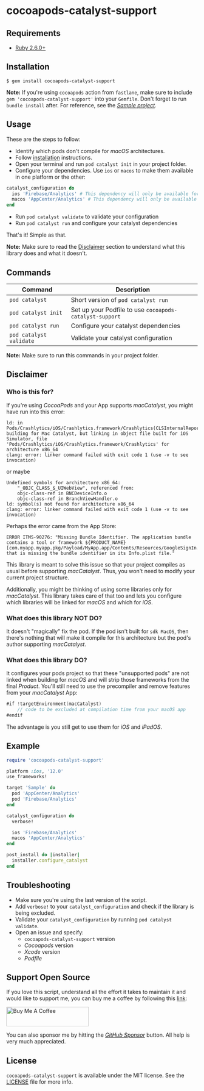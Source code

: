 # cocoapods-catalyst-support

## Requirements
* [Ruby 2.6.0+](https://www.ruby-lang.org/en/downloads/)

## Installation
```
$ gem install cocoapods-catalyst-support
```
**Note:** If you're using `cocoapods` action from `fastlane`, make sure to include `gem 'cocoapods-catalyst-support'` into your `Gemfile`. Don't forget to run `bundle install` after. For reference, see the [_Sample project_](https://github.com/fermoya/cocoapods-catalyst-support/tree/master/Sample).

## Usage

These are the steps to follow:
- Identify which pods don't compile for _macOS_ architectures.
- Follow [installation](#installation) instructions.
- Open your terminal and run `pod catalyst init` in your project folder.
- Configure your dependencies. Use `ios` or `macos` to make them available in one platform or the other:
```ruby
catalyst_configuration do
  ios 'Firebase/Analytics' # This dependency will only be available for iOS
  macos 'AppCenter/Analytics' # This dependency will only be available for macOS
end
```
- Run `pod catalyst validate` to validate your configuration
- Run `pod catalyst run` and configure your catalyst dependencies

That's it! Simple as that.

**Note:** Make sure to read the [Disclaimer](#disclaimer) section to understand what this library does and what it doesn't.

## Commands

| **Command** | **Description** |
|---|---|
| `pod catalyst` | Short version of `pod catalyst run`  |
| `pod catalyst init` | Set up your Podfile to use `cocoapods-catalyst-support` |
| `pod catalyst run` | Configure your catalyst dependencies |
| `pod catalyst validate` | Validate your catalyst configuration |

**Note:** Make sure to run this commands in your project folder.

## Disclaimer

### Who is this for?

If you're using _CocoaPods_ and your App supports _macCatalyst_, you might have run into this error:
```
ld: in Pods/Crashlytics/iOS/Crashlytics.framework/Crashlytics(CLSInternalReport.o), building for Mac Catalyst, but linking in object file built for iOS Simulator, file 'Pods/Crashlytics/iOS/Crashlytics.framework/Crashlytics' for architecture x86_64
clang: error: linker command failed with exit code 1 (use -v to see invocation)
```
or maybe
```
Undefined symbols for architecture x86_64:
    "_OBJC_CLASS_$_UIWebView", referenced from:
    objc-class-ref in BNCDeviceInfo.o
    objc-class-ref in BranchViewHandler.o
ld: symbol(s) not found for architecture x86_64
clang: error: linker command failed with exit code 1 (use -v to see invocation)
```
Perhaps the error came from the App Store:
```
ERROR ITMS-90276: "Missing Bundle Identifier. The application bundle contains a tool or framework ${PRODUCT_NAME} [com.myapp.myapp.pkg/Payload/MyApp.app/Contents/Resources/GoogleSignIn.bundle] that is missing the bundle identifier in its Info.plist file."
```

This library is meant to solve this issue so that your project compiles as usual before supporting _macCatalyst_. Thus, you won't need to modify your current project structure.

Additionally, you might be thinking of using some libraries only for _macCatalyst_. This library takes care of that too and lets you configure which libraries will be linked for _macOS_ and which for _iOS_.

### What does this library NOT DO?

It doesn't "magically" fix the pod. If the pod isn't built for `sdk MacOS`, then there's nothing that will make it compile for this architecture but the pod's author supporting _macCatalyst_.

### What does this library DO?

It configures your pods project so that these "unsupported pods" are not linked when building for _macOS_ and will strip those frameworks from the final _Product_. You'll still need to use the precompiler and remove features from your _macCatalyst_ App:
```swift
#if !targetEnvironment(macCatalyst) 
    // code to be excluded at compilation time from your macOS app
#endif
```
The advantage is you still get to use them for _iOS_ and _iPadOS_.

## Example

```ruby
require 'cocoapods-catalyst-support'

platform :ios, '12.0'
use_frameworks!

target 'Sample' do
  pod 'AppCenter/Analytics'
  pod 'Firebase/Analytics'
end

catalyst_configuration do
  verbose!

  ios 'Firebase/Analytics'
  macos 'AppCenter/Analytics'
end

post_install do |installer|
  installer.configure_catalyst
end
```

## Troubleshooting
* Make sure you're using the last version of the script.
* Add `verbose!` to your `catalyst_configuration` and check if the library is being excluded.
* Validate your `catalyst_configuration` by running `pod catalyst validate`.
* Open an issue and specify:
    * `cocoapods-catalyst-support` version
    * _Cocoapods_ version
    * _Xcode_ version
    * _Podfile_

## Support Open Source

If you love this script, understand all the effort it takes to maintain it and would like to  support me, you can buy me a coffee by following this [link](https://www.buymeacoffee.com/fermoya):

<a href="https://www.buymeacoffee.com/fermoya" target="_blank"><img src="https://cdn.buymeacoffee.com/buttons/default-orange.png" alt="Buy Me A Coffee" style="height: 51px !important;width: 217px !important;" ></a>

You can also sponsor me by hitting the [_GitHub Sponsor_](https://github.com/sponsors/fermoya) button. All help is very much appreciated.

## License  

`cocoapods-catalyst-support` is available under the MIT license. See the [LICENSE](/LICENSE) file for more info.
